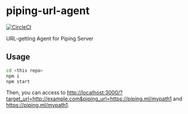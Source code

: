 # piping-url-agent
[![CircleCI](https://circleci.com/gh/nwtgck/piping-url-agent.svg?style=shield)](https://circleci.com/gh/nwtgck/piping-url-agent)

URL-getting Agent for Piping Server

## Usage

```bash
cd <this repo>
npm i
npm start
```

Then, you can access to <http://localhost:3000/?target_url=http://example.com&piping_url=https://piping.ml/mypath1> and <https://piping.ml/mypath1>.

